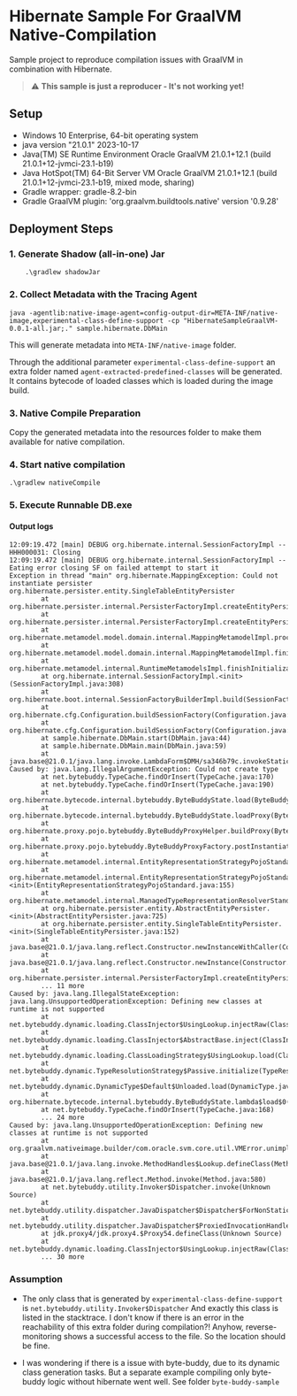# Hibernate Sample For GraalVM Native-Compilation

Sample project to reproduce compilation issues with GraalVM in combination with Hibernate.

> :warning:  **This sample is just a reproducer - It's not working yet!**
 
## Setup
- Windows 10 Enterprise, 64-bit operating system 
- java version "21.0.1" 2023-10-17
- Java(TM) SE Runtime Environment Oracle GraalVM 21.0.1+12.1 (build 21.0.1+12-jvmci-23.1-b19)
- Java HotSpot(TM) 64-Bit Server VM Oracle GraalVM 21.0.1+12.1 (build 21.0.1+12-jvmci-23.1-b19, mixed mode, sharing)
- Gradle wrapper: gradle-8.2-bin
- Gradle GraalVM plugin: 'org.graalvm.buildtools.native' version '0.9.28'

## Deployment Steps
### 1. Generate Shadow (all-in-one) Jar
```
    .\gradlew shadowJar
```
### 2. Collect Metadata with the Tracing Agent
```
java -agentlib:native-image-agent=config-output-dir=META-INF/native-image,experimental-class-define-support -cp "HibernateSampleGraalVM-0.0.1-all.jar;." sample.hibernate.DbMain
```
This will generate metadata into ```META-INF/native-image``` folder. 

Through the additional parameter ```experimental-class-define-support``` an extra folder named ```agent-extracted-predefined-classes``` will be generated. It contains bytecode of loaded classes
which is loaded during the image build.

### 3. Native Compile Preparation
Copy the generated metadata into the resources folder to make them available for native compilation.

### 4. Start native compilation

``` 
.\gradlew nativeCompile
```

### 5. Execute Runnable DB.exe 

#### Output logs
```
12:09:19.472 [main] DEBUG org.hibernate.internal.SessionFactoryImpl -- HHH000031: Closing
12:09:19.472 [main] DEBUG org.hibernate.internal.SessionFactoryImpl -- Eating error closing SF on failed attempt to start it
Exception in thread "main" org.hibernate.MappingException: Could not instantiate persister org.hibernate.persister.entity.SingleTableEntityPersister
        at org.hibernate.persister.internal.PersisterFactoryImpl.createEntityPersister(PersisterFactoryImpl.java:103)
        at org.hibernate.persister.internal.PersisterFactoryImpl.createEntityPersister(PersisterFactoryImpl.java:75)
        at org.hibernate.metamodel.model.domain.internal.MappingMetamodelImpl.processBootEntities(MappingMetamodelImpl.java:278)
        at org.hibernate.metamodel.model.domain.internal.MappingMetamodelImpl.finishInitialization(MappingMetamodelImpl.java:211)
        at org.hibernate.metamodel.internal.RuntimeMetamodelsImpl.finishInitialization(RuntimeMetamodelsImpl.java:60)
        at org.hibernate.internal.SessionFactoryImpl.<init>(SessionFactoryImpl.java:308)
        at org.hibernate.boot.internal.SessionFactoryBuilderImpl.build(SessionFactoryBuilderImpl.java:415)
        at org.hibernate.cfg.Configuration.buildSessionFactory(Configuration.java:754)
        at org.hibernate.cfg.Configuration.buildSessionFactory(Configuration.java:773)
        at sample.hibernate.DbMain.start(DbMain.java:44)
        at sample.hibernate.DbMain.main(DbMain.java:59)
        at java.base@21.0.1/java.lang.invoke.LambdaForm$DMH/sa346b79c.invokeStaticInit(LambdaForm$DMH)
Caused by: java.lang.IllegalArgumentException: Could not create type
        at net.bytebuddy.TypeCache.findOrInsert(TypeCache.java:170)
        at net.bytebuddy.TypeCache.findOrInsert(TypeCache.java:190)
        at org.hibernate.bytecode.internal.bytebuddy.ByteBuddyState.load(ByteBuddyState.java:179)
        at org.hibernate.bytecode.internal.bytebuddy.ByteBuddyState.loadProxy(ByteBuddyState.java:103)
        at org.hibernate.proxy.pojo.bytebuddy.ByteBuddyProxyHelper.buildProxy(ByteBuddyProxyHelper.java:60)
        at org.hibernate.proxy.pojo.bytebuddy.ByteBuddyProxyFactory.postInstantiate(ByteBuddyProxyFactory.java:61)
        at org.hibernate.metamodel.internal.EntityRepresentationStrategyPojoStandard.createProxyFactory(EntityRepresentationStrategyPojoStandard.java:273)
        at org.hibernate.metamodel.internal.EntityRepresentationStrategyPojoStandard.<init>(EntityRepresentationStrategyPojoStandard.java:155)
        at org.hibernate.metamodel.internal.ManagedTypeRepresentationResolverStandard.resolveStrategy(ManagedTypeRepresentationResolverStandard.java:60)
        at org.hibernate.persister.entity.AbstractEntityPersister.<init>(AbstractEntityPersister.java:725)
        at org.hibernate.persister.entity.SingleTableEntityPersister.<init>(SingleTableEntityPersister.java:152)
        at java.base@21.0.1/java.lang.reflect.Constructor.newInstanceWithCaller(Constructor.java:502)
        at java.base@21.0.1/java.lang.reflect.Constructor.newInstance(Constructor.java:486)
        at org.hibernate.persister.internal.PersisterFactoryImpl.createEntityPersister(PersisterFactoryImpl.java:92)
        ... 11 more
Caused by: java.lang.IllegalStateException: java.lang.UnsupportedOperationException: Defining new classes at runtime is not supported
        at net.bytebuddy.dynamic.loading.ClassInjector$UsingLookup.injectRaw(ClassInjector.java:1640)
        at net.bytebuddy.dynamic.loading.ClassInjector$AbstractBase.inject(ClassInjector.java:118)
        at net.bytebuddy.dynamic.loading.ClassLoadingStrategy$UsingLookup.load(ClassLoadingStrategy.java:519)
        at net.bytebuddy.dynamic.TypeResolutionStrategy$Passive.initialize(TypeResolutionStrategy.java:101)
        at net.bytebuddy.dynamic.DynamicType$Default$Unloaded.load(DynamicType.java:6166)
        at org.hibernate.bytecode.internal.bytebuddy.ByteBuddyState.lambda$load$0(ByteBuddyState.java:183)
        at net.bytebuddy.TypeCache.findOrInsert(TypeCache.java:168)
        ... 24 more
Caused by: java.lang.UnsupportedOperationException: Defining new classes at runtime is not supported
        at org.graalvm.nativeimage.builder/com.oracle.svm.core.util.VMError.unimplemented(VMError.java:195)
        at java.base@21.0.1/java.lang.invoke.MethodHandles$Lookup.defineClass(MethodHandles.java:45)
        at java.base@21.0.1/java.lang.reflect.Method.invoke(Method.java:580)
        at net.bytebuddy.utility.Invoker$Dispatcher.invoke(Unknown Source)
        at net.bytebuddy.utility.dispatcher.JavaDispatcher$Dispatcher$ForNonStaticMethod.invoke(JavaDispatcher.java:1028)
        at net.bytebuddy.utility.dispatcher.JavaDispatcher$ProxiedInvocationHandler.invoke(JavaDispatcher.java:1158)
        at jdk.proxy4/jdk.proxy4.$Proxy54.defineClass(Unknown Source)
        at net.bytebuddy.dynamic.loading.ClassInjector$UsingLookup.injectRaw(ClassInjector.java:1638)
        ... 30 more
```

### Assumption

- The only class that is generated by ```experimental-class-define-support``` is ```net.bytebuddy.utility.Invoker$Dispatcher```
And exactly this class is listed in the stacktrace. I don't know if there is an error in the reachability of this extra folder during compilation?!
Anyhow, reverse-monitoring shows a successful access to the file. So the location should be fine.


- I was wondering if there is a issue with byte-buddy, due to its dynamic class generation tasks. But a separate example compiling only byte-buddy logic without hibernate went well. See folder ```byte-buddy-sample```


 
